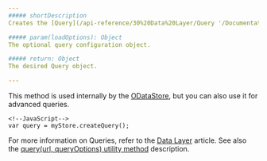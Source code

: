 ```yaml
---
##### shortDescription
Creates the [Query](/api-reference/30%20Data%20Layer/Query '/Documentation/ApiReference/Data_Layer/Query/') object for the OData endpoint.

##### param(loadOptions): Object
The optional query configuration object.

##### return: Object
The desired Query object.

---
```

This method is used internally by the [ODataStore](/api-reference/30%20Data%20Layer/ODataStore '/Documentation/ApiReference/Data_Layer/ODataStore/'), but you can also use it for advanced queries.

    <!--JavaScript-->
    var query = myStore.createQuery();

For more information on Queries, refer to the [Data Layer](/concepts/30%20Data%20Layer/5%20Data%20Layer/6%20Query%20Concept.md '/Documentation/Guide/Data_Layer/Data_Layer/#Query_Concept') article. See also the [query(url, queryOptions) utility method](/api-reference/30%20Data%20Layer/Utils/query(url_queryOptions).md '/Documentation/ApiReference/Data_Layer/Utils/#queryurl_queryOptions') description.
